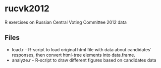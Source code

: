 rucvk2012
=========

R exercises on Russian Central Voting Committee 2012 data

## Files
* load.r - R-script to load original html file with data about candidates' responses, then convert html-tree elements into data.frame.
* analyze.r - R-script to draw different figures based on candidates data
